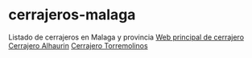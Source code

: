 # cerrajeros-malaga
Listado de cerrajeros en Malaga y provincia
<a href="https://tu-cerrajero.es">Web principal de cerrajero</a> 
<a href="https://tu-cerrajero.es/ALHAURIN/">Cerrajero Alhaurin</a> 
<a href="https://tu-cerrajero.es/TORREMOLINOS/">Cerrajero Torremolinos</a> 
